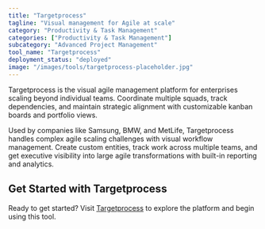 ```yaml
---
title: "Targetprocess"
tagline: "Visual management for Agile at scale"
category: "Productivity & Task Management"
categories: ["Productivity & Task Management"]
subcategory: "Advanced Project Management"
tool_name: "Targetprocess"
deployment_status: "deployed"
image: "/images/tools/targetprocess-placeholder.jpg"
---
```

Targetprocess is the visual agile management platform for enterprises scaling beyond individual teams. Coordinate multiple squads, track dependencies, and maintain strategic alignment with customizable kanban boards and portfolio views.

Used by companies like Samsung, BMW, and MetLife, Targetprocess handles complex agile scaling challenges with visual workflow management. Create custom entities, track work across multiple teams, and get executive visibility into large agile transformations with built-in reporting and analytics.

## Get Started with Targetprocess

Ready to get started? Visit [Targetprocess](https://www.targetprocess.com) to explore the platform and begin using this tool.